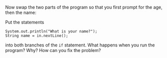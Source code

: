Now swap the two parts of the program so that you first prompt for the age, then the name:

Put the statements

    System.out.println("What is your name?");
    String name = in.nextLine();

into both branches of the `if` statement. What happens when you run the program? Why? How can you fix the problem?
